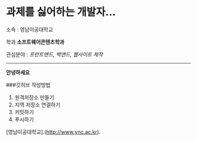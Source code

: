 # 과제를 싫어하는 개발자...
소속 : 영남이공대학교

학과 **소프트웨어콘텐츠학과**

관심분야 : *프런트앤드, 백앤드, 웹사이트 제작*

---
**안녕하세요**

###깃허브 작성방법
1. 원격저장소 만들기
2. 지역 저장소 연결하기
3. 커밋하기
4. 푸시하기

[영남이공대학교].(http://www.ync.ac.kr).
